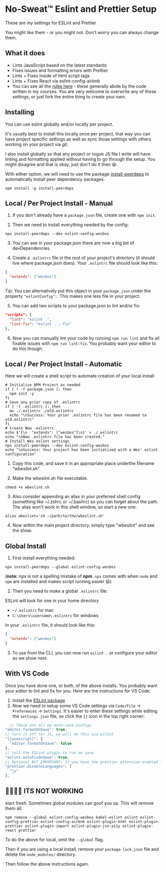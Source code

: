 # No-Sweat™ Eslint and Prettier Setup

These are my settings for ESLint and Prettier

You might like them - or you might not. Don't worry you can always change them.

## What it does

- Lints JavaScript based on the latest standards
- Fixes issues and formatting errors with Prettier
- Lints + Fixes inside of html script tags
- Lints + Fixes React via eslint-config-airbnb
- You can see all the [rules here](https://github.com/wesbos/eslint-config-wesbos/blob/master/.eslintrc.js) - these generally abide by the code written in my courses. You are very welcome to overwrite any of these settings, or just fork the entire thing to create your own.

## Installing

You can use eslint globally and/or locally per project.

It's usually best to install this locally once per project, that way you can have project specific settings as well as sync those settings with others working on your project via git.

I also install globally so that any project or rogue JS file I write will have linting and formatting applied without having to go through the setup. You might disagree and that is okay, just don't do it then 😃.

With either option, we will need to use the package [install-peerdeps](https://www.npmjs.com/package/install-peerdeps) to automatically install peer dependency packages.

```console
npm install -g install-peerdeps
```

## Local / Per Project Install - Manual

1. If you don't already have a `package.json` file, create one with `npm init`.

2. Then we need to install everything needed by the config:

```console
npx install-peerdeps --dev eslint-config-wesbos
```

3. You can see in your package.json there are now a big list of devDependencies.

4. Create a `.eslintrc` file in the root of your project's directory (it should live where package.json does). Your `.eslintrc` file should look like this:

```json
{
  "extends": ["wesbos"]
}
```

Tip: You can alternatively put this object in your `package.json` under the property `"eslintConfig":`. This makes one less file in your project.

5. You can add two scripts to your package.json to lint and/or fix:

```json
"scripts": {
  "lint": "eslint .",
  "lint:fix": "eslint . --fix"
},
```

6. Now you can manually lint your code by running `npm run lint` and fix all fixable issues with `npm run lint:fix`. You probably want your editor to do this though.

## Local / Per Project Install - Automatic

Here we will create a shell script to automate creation of your local install

```console
# Initialize NPM Project as needed
if [ ! -f package.json ]; then
  npm init -y
fi
# Save any prior copy of .eslintrc
if [ -f .eslintrc ]; then
  mv ./.eslintrc ./old.eslintrc
  echo "\nSuccess: Your prior .eslintrc file has been renamed to old.eslintrc"
fi
# Create New .eslintrc
echo $'{\n  "extends": ["wesbos"]\n}' > ./.eslintrc
echo "\nNew .eslintrc file has been created."
# Install Wes eslint settings
npx install-peerdeps --dev eslint-config-wesbos
echo "\nSuccess: Your project has been initialized with a Wes' eslint configuration"
```

1. Copy this code, and save it in an appropriate place underthe filename "wbeslint.sh".

2. Make the wbeslint.sh file executable.

```console
chmod +x wbeslint.sh
```

3. Also consider appending an alias in your preferred shell config (something like ~/.zshrc or ~/.bashrc) so you can forget about the path. The alias won't work in this shell window, so start a new one.

```
alias wbeslint='sh ~/path/to/the/wbeslint.sh'
```

4. Now within the main project directory, simply type "wbeslint" and see the show.

## Global Install

1. First install everything needed:

```
npx install-peerdeps --global eslint-config-wesbos
```

(**note:** npx is not a spelling mistake of **npm**. `npx` comes with when `node` and `npm` are installed and makes script running easier 😃)

2. Then you need to make a global `.eslintrc` file:

ESLint will look for one in your home directory

- `~/.eslintrc` for mac
- `C:\Users\username\.eslintrc` for windows

In your `.eslintrc` file, it should look like this:

```json
{
  "extends": ["wesbos"]
}
```

3. To use from the CLI, you can now run `eslint .` or configure your editor as we show next.

## With VS Code

Once you have done one, or both, of the above installs. You probably want your editor to lint and fix for you. Here are the instructions for VS Code:

1. Install the [ESLint package](https://marketplace.visualstudio.com/items?itemName=dbaeumer.vscode-eslint)
2. Now we need to setup some VS Code settings via `Code/File` → `Preferences` → `Settings`. It's easier to enter these settings while editing the `settings.json` file, so click the `{}` icon in the top right corner:

```js
  // These are all my auto-save configs
"editor.formatOnSave": true,
// turn it off for JS, we will do this via eslint
"[javascript]": {
  "editor.formatOnSave": false
},
// tell the ESLint plugin to run on save
"eslint.autoFixOnSave": true,
// Optional BUT IMPORTANT: If you have the prettier extension enabled for other languages like CSS and HTML, turn it off for JS since we are doing it through Eslint already
"prettier.disableLanguages": [
  "js"
],
```

## 🤬🤬🤬🤬 ITS NOT WORKING

start fresh. Sometimes global modules can goof you up. This will remove them all.

```
npm remove --global eslint-config-wesbos babel-eslint eslint eslint-config-prettier eslint-config-airbnb eslint-plugin-html eslint-plugin-prettier eslint-plugin-import eslint-plugin-jsx-a11y eslint-plugin-react prettier
```

To do the above for local, omit the `--global` flag.

Then if you are using a local install, remove your `package-lock.json` file and delete the `node_modules/` directory.

Then follow the above instructions again.
